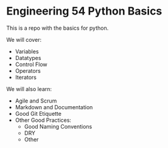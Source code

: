 # Engineering 54 Python Basics

This is a repo with the basics for python.

We will cover:
- Variables
- Datatypes
- Control Flow
- Operators
- Iterators

We will also learn:
- Agile and Scrum
- Markdown and Documentation
- Good Git Etiquette
- Other Good Practices:
    - Good Naming Conventions
    - DRY
    - Other